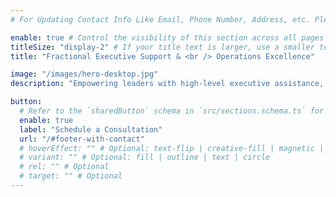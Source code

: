 ```yaml
---
# For Updating Contact Info Like Email, Phone Number, Address, etc. Please update in `src/config/config.toml` `settings.contactInfo` table

enable: true # Control the visibility of this section across all pages where it is used
titleSize: "display-2" # If your title text is larger, use a smaller text size like "display-3", "display-2", or "display-1".
title: "Fractional Executive Support & <br /> Operations Excellence"

image: "/images/hero-desktop.jpg"
description: "Empowering leaders with high-level executive assistance, operational savvy, and global experience across finance, law, and tech."

button:
  # Refer to the `sharedButton` schema in `src/sections.schema.ts` for all available configuration options (e.g., enable, label, url, hoverEffect, variant, icon, tag, rel, class, target, etc.)
  enable: true
  label: "Schedule a Consultation"
  url: "/#footer-with-contact"
  # hoverEffect: "" # Optional: text-flip | creative-fill | magnetic | magnetic-text-flip
  # variant: "" # Optional: fill | outline | text | circle
  # rel: "" # Optional
  # target: "" # Optional
---
```

